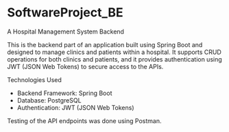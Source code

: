 # SoftwareProject_BE

A Hospital Management System Backend

This is the backend part of an application built using Spring Boot and designed to manage clinics and patients within a hospital. 
It supports CRUD operations for both clinics and patients, and it provides authentication using JWT (JSON Web Tokens) to secure access to the APIs.

Technologies Used

* Backend Framework: Spring Boot
* Database: PostgreSQL
* Authentication: JWT (JSON Web Tokens)

Testing of the API endpoints was done using Postman.
